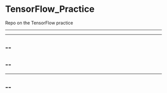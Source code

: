 # TensorFlow_Practice

Repo on the TensorFlow practice

----
-----
--
----
--
--------------
----
--
--------
